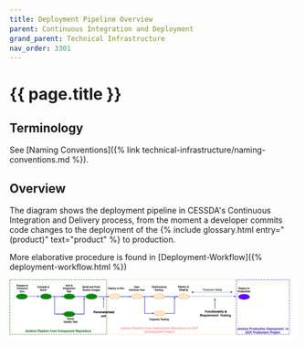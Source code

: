 ```yaml
---
title: Deployment Pipeline Overview
parent: Continuous Integration and Deployment
grand_parent: Technical Infrastructure
nav_order: 3301
---
```


# {{ page.title }}

## Terminology

See [Naming Conventions]({% link technical-infrastructure/naming-conventions.md %}).

## Overview

The diagram shows the deployment pipeline in CESSDA's Continuous Integration and Delivery process,
from the moment a developer commits code changes to the deployment of the  {% include glossary.html entry="(product)" text="product" %} to production.

More elaborative procedure is found in [Deployment-Workflow]({% deployment-workflow.html %})

![Deployment pipeline](../../images/deployment-pipeline.png)
